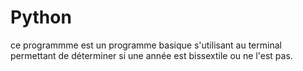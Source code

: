 # Python
ce programmme est un programme basique s'utilisant au terminal permettant de déterminer si une année est bissextile ou ne l'est pas.
